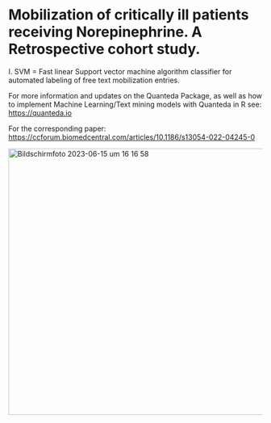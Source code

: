# Mobilization of critically ill patients receiving Norepinephrine. A Retrospective cohort study.

I. SVM = Fast linear Support vector machine algorithm classifier for automated labeling of free text mobilization entries. 

For more information and updates on the Quanteda Package, as well as how to implement Machine Learning/Text mining models with Quanteda in R see:
https://quanteda.io

For the corresponding paper: 
https://ccforum.biomedcentral.com/articles/10.1186/s13054-022-04245-0

<img width="528" alt="Bildschirmfoto 2023-06-15 um 16 16 58" src="https://github.com/MaximilianLindholz/ExplainedCodeMobiCovid/assets/63144815/b9cefd6a-7b87-47d2-b73e-bea9c2fa9040">
